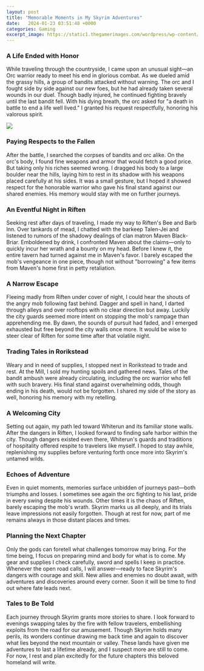 ```yaml
---
layout: post
title: "Memorable Moments in My Skyrim Adventures"
date:   2024-01-23 03:51:48 +0000
categories: Gaming
excerpt_image: https://static1.thegamerimages.com/wordpress/wp-content/uploads/2021/12/Skyrim-Delphine-At-Riverwood-Inn.jpg
---
```


### A Life Ended with Honor
While traveling through the countryside, I came upon an unusual sight—an Orc warrior ready to meet his end in glorious combat. As we dueled amid the grassy hills, a group of bandits attacked without warning. The orc and I fought side by side against our new foes, but he had already taken several wounds in our duel. Though badly injured, he continued fighting bravely until the last bandit fell. With his dying breath, the orc asked for "a death in battle to end a life well lived." I granted his request respectfully, honoring his valorous spirit.

![](https://static1.thegamerimages.com/wordpress/wp-content/uploads/2021/12/Skyrim-Delphine-At-Riverwood-Inn.jpg)
### Paying Respects to the Fallen
After the battle, I searched the corpses of bandits and orc alike. On the orc's body, I found fine weapons and armor that would fetch a good price. But taking only his riches seemed wrong. I dragged his body to a large boulder near the hills, laying him to rest in its shadow with his weapons placed carefully at his sides. It was a small gesture, but I hoped it showed respect for the honorable warrior who gave his final stand against our shared enemies. His memory would stay with me on further journeys.  
### An Eventful Night in Riften
Seeking rest after days of traveling, I made my way to Riften's Bee and Barb Inn. Over tankards of mead, I chatted with the barkeep Talen-Jei and listened to rumors of the shadowy dealings of clan matron Maven Black-Briar. Emboldened by drink, I confronted Maven about the claims—only to quickly incur her wrath and a bounty on my head. Before I knew it, the entire tavern had turned against me in Maven's favor. I barely escaped the mob's vengeance in one piece, though not without "borrowing" a few items from Maven's home first in petty retaliation.
### A Narrow Escape
Fleeing madly from Riften under cover of night, I could hear the shouts of the angry mob following fast behind. Dagger and spell in hand, I darted through alleys and over rooftops with no clear direction but away. Luckily the city guards seemed more intent on stopping the mob's rampage than apprehending me. By dawn, the sounds of pursuit had faded, and I emerged exhausted but free beyond the city walls once more. It would be wise to steer clear of Riften for some time after that volatile night.
### Trading Tales in Rorikstead
Weary and in need of supplies, I stopped next in Rorikstead to trade and rest. At the Mill, I sold my hunting spoils and gathered news. Tales of the bandit ambush were already circulating, including the orc warrior who fell with such bravery. His final stand against overwhelming odds, though ending in his death, would not be forgotten. I shared my side of the story as well, honoring his memory with my retelling.
### A Welcoming City  
Setting out again, my path led toward Whiterun and its familiar stone walls. After the dangers in Riften, I looked forward to finding safe harbor within the city. Though dangers existed even there, Whiterun's guards and traditions of hospitality offered respite to travelers like myself. I hoped to stay awhile, replenishing my supplies before venturing forth once more into Skyrim's untamed wilds.
### Echoes of Adventure
Even in quiet moments, memories surface unbidden of journeys past—both triumphs and losses. I sometimes see again the orc fighting to his last, pride in every swing despite his wounds. Other times it is the chaos of Riften, barely escaping the mob's wrath. Skyrim marks us all deeply, and its trials leave impressions not easily forgotten. Though at rest for now, part of me remains always in those distant places and times.
### Planning the Next Chapter  
Only the gods can foretell what challenges tomorrow may bring. For the time being, I focus on preparing mind and body for what is to come. My gear and supplies I check carefully, sword and spells I keep in practice. Whenever the open road calls, I will answer—ready to face Skyrim's dangers with courage and skill. New allies and enemies no doubt await, with adventures and discoveries around every corner. Soon it will be time to find out where fate leads next.
### Tales to Be Told  
Each journey through Skyrim grants more stories to share. I look forward to evenings swapping tales by the fire with fellow travelers, embellishing exploits from the road for our amusement. Though Skyrim holds many perils, its wonders continue drawing me back time and again to discover what lies beyond the next mountain or valley. These lands have given me adventures to last a lifetime already, and I suspect more are still to come. For now, I rest and plan excitedly for the future chapters this beloved homeland will write.